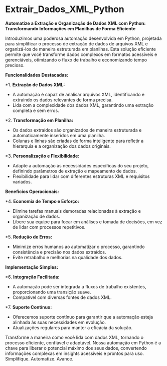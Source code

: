 # Extrair_Dados_XML_Python
**Automatize a Extração e Organização de Dados XML com Python: Transformando Informações em Planilhas de Forma Eficiente**

Introduzimos uma poderosa automação desenvolvida em Python, projetada para simplificar o processo de extração de dados de arquivos XML e organizá-los de maneira estruturada em planilhas. Esta solução eficiente permite que você transforme dados complexos em formatos acessíveis e gerenciáveis, otimizando o fluxo de trabalho e economizando tempo precioso.

**Funcionalidades Destacadas:**

*1. **Extração de Dados XML:**
   - A automação é capaz de analisar arquivos XML, identificando e extraindo os dados relevantes de forma precisa.
   - Lida com a complexidade dos dados XML, garantindo uma extração completa e sem erros.

*2. **Transformação em Planilha:**
   - Os dados extraídos são organizados de maneira estruturada e automaticamente inseridos em uma planilha.
   - Colunas e linhas são criadas de forma inteligente para refletir a hierarquia e a organização dos dados originais.

*3. **Personalização e Flexibilidade:**
   - Adapte a automação às necessidades específicas do seu projeto, definindo parâmetros de extração e mapeamento de dados.
   - Flexibilidade para lidar com diferentes estruturas XML e requisitos variados.

**Benefícios Operacionais:**

*4. **Economia de Tempo e Esforço:**
   - Elimine tarefas manuais demoradas relacionadas à extração e organização de dados.
   - Libere sua equipe para focar em análises e tomada de decisões, em vez de lidar com processos repetitivos.

*5. **Redução de Erros:**
   - Minimize erros humanos ao automatizar o processo, garantindo consistência e precisão nos dados extraídos.
   - Evite retrabalho e melhorias na qualidade dos dados.

**Implementação Simples:**

*6. **Integração Facilitada:**
   - A automação pode ser integrada a fluxos de trabalho existentes, proporcionando uma transição suave.
   - Compatível com diversas fontes de dados XML.

*7. **Suporte Contínuo:**
   - Oferecemos suporte contínuo para garantir que a automação esteja alinhada às suas necessidades em evolução.
   - Atualizações regulares para manter a eficácia da solução.

Transforme a maneira como você lida com dados XML, tornando o processo eficiente, confiável e adaptável. Nossa automação em Python é a chave para liberar o potencial máximo dos seus dados, convertendo informações complexas em insights acessíveis e prontos para uso. Simplifique. Automatize. Avance.
